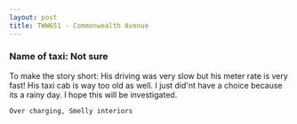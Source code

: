 ```yaml
---
layout: post
title: TWW651 - Commonwealth Avenue
---
```


### Name of taxi: Not sure

To make the story short: His driving was very slow but his meter rate is very fast! His taxi cab is way too old as well. I just did'nt have a choice because its a rainy day.  I hope this will be investigated.

```Over charging, Smelly interiors```
